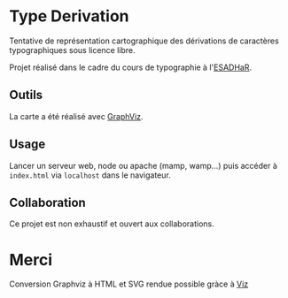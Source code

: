 # Type Derivation

Tentative de représentation cartographique des dérivations de caractères typographiques sous licence libre.

Projet réalisé dans le cadre du cours de typographie à l'[ESADHaR](http://www.esadhar.fr).

## Outils

La carte a été réalisé avec [GraphViz](http://graphviz.org/).

## Usage

Lancer un serveur web, node ou apache (mamp, wamp…) puis accéder à `index.html` via `localhost` dans le navigateur.

## Collaboration

Ce projet est non exhaustif et ouvert aux collaborations.

# Merci

Conversion Graphviz à HTML et SVG rendue possible gràce à [Viz](https://github.com/mdaines/viz.js)
